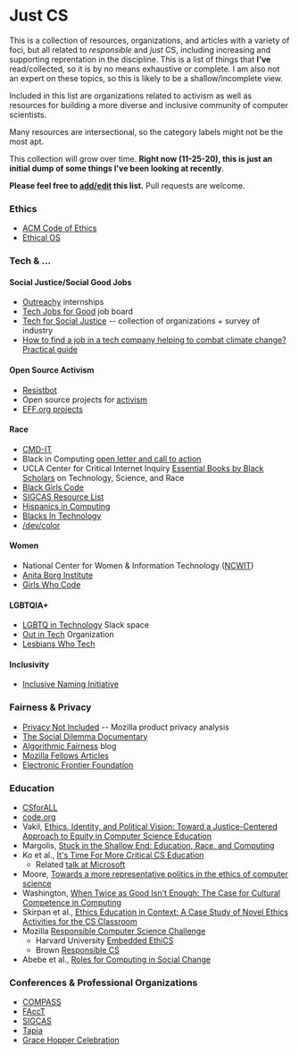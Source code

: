 # Just CS

This is a collection of resources, organizations, and articles with a variety of
foci, but all related to _responsible_ and _just_ CS, including increasing and
supporting reprentation in the discipline. This is a list of things that
__I've__ read/collected, so it is by no means exhaustive or complete. I am also
not an expert on these topics, so this is likely to be a shallow/incomplete
view.

Included in this list are organizations related to activism as well as resources
for building a more diverse and inclusive community of computer scientists.

Many resources are intersectional, so the category labels might not be the most
apt. 

This collection will grow over time. __Right now (11-25-20), this is just an
initial dump of some things I've been looking at recently__.

__Please feel free to
[add/edit](https://github.com/matthewlang/matthewlang.github.io/edit/main/justcs.md)
this list.__ Pull requests are welcome.


### Ethics 

* [ACM Code of Ethics](https://www.acm.org/code-of-ethics)
* [Ethical OS](https://ethicalos.org/)

### Tech & ...

#### Social Justice/Social Good Jobs

* [Outreachy](https://www.outreachy.org/) internships
* [Tech Jobs for Good](https://techjobsforgood.com/) job board
* [Tech for Social Justice](https://t4sj.co/) -- collection of organizations +
  survey of industry
* [How to find a job in a tech company helping to combat climate change?
  Practical
  guide](https://leventov.medium.com/how-to-find-a-job-in-a-tech-company-helping-to-combat-climate-change-practical-guide-e212e262a32)


#### Open Source Activism 

* [Resistbot](https://github.com/resistbot)
* Open source projects for
  [activism](https://github.com/drewrwilson/toolsforactivism)
* [EFF.org projects](https://github.com/EFForg)


#### Race

* [CMD-IT](https://cmd-it.org/)
* Black in Computing [open letter and call to
  action](https://blackincomputing.org/)
* UCLA Center for Critical Internet Inquiry [Essential Books by Black
  Scholars](https://www.c2i2.ucla.edu/racial-justice-and-tech/)
  on Technology, Science, and Race
* [Black Girls Code](https://www.blackgirlscode.com/)
* [SIGCAS Resource
  List](http://www.sigcas.org/csged/reflecting-on-the-role-of-diversity-in-computing-and-society-resources-from-csg-ed/)
* [Hispanics in Computing](http://hispanicsincomputing.org/)
* [Blacks In Technology](https://www.blacksintechnology.net/)
* [/dev/color](https://www.devcolor.org/)

#### Women

* National Center for Women & Information Technology
  ([NCWIT](https://www.ncwit.org/))
* [Anita Borg Institute](https://anitab.org/)
* [Girls Who Code](https://girlswhocode.com/)

#### LGBTQIA+

* [LGBTQ in Technology](https://lgbtq.technology/) Slack space
* [Out in Tech](https://outintech.com/) Organization
* [Lesbians Who Tech](https://lesbianswhotech.org/)

#### Inclusivity

* [Inclusive Naming Initiative](https://inclusivenaming.org/)

### Fairness & Privacy

* [Privacy Not Included](https://foundation.mozilla.org/en/privacynotincluded/)
  -- Mozilla product privacy analysis
* [The Social Dilemma Documentary](https://www.thesocialdilemma.com/)
* [Algorithmic Fairness](https://algorithmicfairness.wordpress.com/) blog
* [Mozilla Fellows
  Articles](https://www.mozillapulse.org/projects?keyword=mozfellows)
* [Electronic Frontier Foundation](https://eff.org)

### Education 

* [CSforALL](https://www.csforall.org/)
* [code.org](https://code.org)
* Vakil, [Ethics, Identity, and Political Vision: Toward a Justice-Centered
  Approach to Equity in Computer Science
  Education](https://meridian.allenpress.com/her/article-abstract/88/1/26/32210/Ethics-Identity-and-Political-Vision-Toward-a?redirectedFrom=fulltext)
* Margolis, [Stuck in the Shallow End: Education, Race, and
  Computing](https://mitpress.mit.edu/books/stuck-shallow-end)
* Ko et al., [It's Time For More Critical CS
  Education](https://doi.org/10.1145/3424000)
  * Related [talk at Microsoft](https://tinyurl.com/y4sy8oym)
* Moore, [Towards a more representative politics in the ethics of computer
  science](https://dl.acm.org/doi/abs/10.1145/3351095.3372854)
* Washington, [When Twice as Good Isn't Enough: The Case for Cultural Competence
  in Computing](https://dl.acm.org/doi/abs/10.1145/3328778.3366792)
* Skirpan et al., [Ethics Education in Context: A Case Study of Novel Ethics
  Activities for the CS
  Classroom](https://dl.acm.org/doi/10.1145/3159450.3159573)
* Mozilla [Responsible Computer Science
  Challenge](https://foundation.mozilla.org/en/initiatives/responsible-cs/)
  * Harvard University [Embedded
    EthiCS](https://embeddedethics.seas.harvard.edu/)
  * Brown [Responsible CS](http://ethics.cs.brown.edu/)
* Abebe et al., [Roles for Computing in Social
  Change](https://arxiv.org/abs/1912.04883)

### Conferences & Professional Organizations

* [COMPASS](https://acmcompass.org/)
* [FAccT](https://facctconference.org/)
* [SIGCAS](https://www.sigcas.org/)
* [Tapia](https://tapiaconference.cmd-it.org/)
* [Grace Hopper Celebration](https://ghc.anitab.org/)
